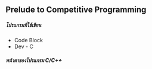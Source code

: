 ## Prelude to Competitive Programming

##### **โปรแกรมที่ใช้เขียน**
- Code Block
- Dev - C

##### หน้าตาของโปรแกรม C/C++
